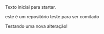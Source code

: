 Texto inicial para startar.

este é um repositório teste para ser comitado

Testando uma nova alteração!
